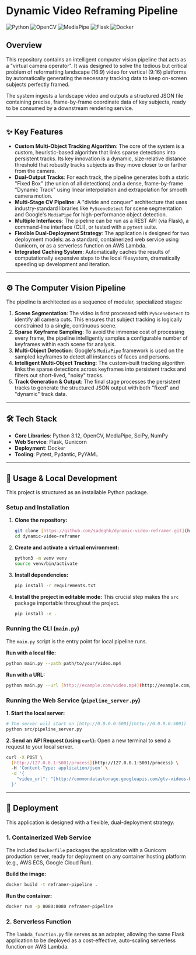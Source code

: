 # Dynamic Video Reframing Pipeline

![Python](https://img.shields.io/badge/Python-3.12-3776AB?style=for-the-badge&logo=python)
![OpenCV](https://img.shields.io/badge/OpenCV-5C3EE8?style=for-the-badge&logo=opencv)
![MediaPipe](https://img.shields.io/badge/MediaPipe-007F7F?style=for-the-badge&logo=google)
![Flask](https://img.shields.io/badge/Flask-000000?style=for-the-badge&logo=flask)
![Docker](https://img.shields.io/badge/Docker-2496ED?style=for-the-badge&logo=docker)

## Overview

This repository contains an intelligent computer vision pipeline that acts as a "virtual camera operator". It was designed to solve the tedious but critical problem of reformatting landscape (16:9) video for vertical (9:16) platforms by automatically generating the necessary tracking data to keep on-screen subjects perfectly framed.

The system ingests a landscape video and outputs a structured JSON file containing precise, frame-by-frame coordinate data of key subjects, ready to be consumed by a downstream rendering service.

---

## ✨ Key Features

* **Custom Multi-Object Tracking Algorithm**: The core of the system is a custom, heuristic-based algorithm that links sparse detections into persistent tracks. Its key innovation is a dynamic, size-relative distance threshold that robustly tracks subjects as they move closer to or farther from the camera.
* **Dual-Output Tracks**: For each track, the pipeline generates both a static "Fixed Box" (the union of all detections) and a dense, frame-by-frame "Dynamic Track" using linear interpolation and extrapolation for smooth camera motion.
* **Multi-Stage CV Pipeline**: A "divide and conquer" architecture that uses industry-standard libraries like `PySceneDetect` for scene segmentation and Google's `MediaPipe` for high-performance object detection.
* **Multiple Interfaces**: The pipeline can be run as a REST API (via Flask), a command-line interface (CLI), or tested with a `pytest` suite.
* **Flexible Dual-Deployment Strategy**: The application is designed for two deployment models: as a standard, containerized web service using Gunicorn, or as a serverless function on AWS Lambda.
* **Integrated Caching System**: Automatically caches the results of computationally expensive steps to the local filesystem, dramatically speeding up development and iteration.

---

## ⚙️ The Computer Vision Pipeline

The pipeline is architected as a sequence of modular, specialized stages:

1.  **Scene Segmentation**: The video is first processed with `PySceneDetect` to identify all camera cuts. This ensures that subject tracking is logically constrained to a single, continuous scene.
2.  **Sparse Keyframe Sampling**: To avoid the immense cost of processing every frame, the pipeline intelligently samples a configurable number of keyframes within each scene for analysis.
3.  **Multi-Object Detection**: Google's `MediaPipe` framework is used on the sampled keyframes to detect all instances of faces and persons.
4.  **Intelligent Multi-Object Tracking**: The custom-built tracking algorithm links the sparse detections across keyframes into persistent tracks and filters out short-lived, "noisy" tracks.
5.  **Track Generation & Output**: The final stage processes the persistent tracks to generate the structured JSON output with both "fixed" and "dynamic" track data.

---

## 🛠️ Tech Stack

* **Core Libraries**: Python 3.12, OpenCV, MediaPipe, SciPy, NumPy
* **Web Service**: Flask, Gunicorn
* **Deployment**: Docker
* **Tooling**: Pytest, Pydantic, PyYAML

---

## 🚀 Usage & Local Development

This project is structured as an installable Python package.

### Setup and Installation

1.  **Clone the repository:**
    ```bash
    git clone [https://github.com/sadeghb/dynamic-video-reframer.git](https://github.com/sadeghb/dynamic-video-reframer.git)
    cd dynamic-video-reframer
    ```

2.  **Create and activate a virtual environment:**
    ```bash
    python3 -m venv venv
    source venv/bin/activate
    ```

3.  **Install dependencies:**
    ```bash
    pip install -r requirements.txt
    ```

4.  **Install the project in editable mode:**
    This crucial step makes the `src` package importable throughout the project.
    ```bash
    pip install -e .
    ```

### Running the CLI (`main.py`)

The `main.py` script is the entry point for local pipeline runs.

**Run with a local file:**
```bash
python main.py --path path/to/your/video.mp4
````

**Run with a URL:**

```bash
python main.py --url [http://example.com/video.mp4](http://example.com/video.mp4)
```

### Running the Web Service (`pipeline_server.py`)

**1. Start the local server:**

```bash
# The server will start on [http://0.0.0.0:5001](http://0.0.0.0:5001)
python src/pipeline_server.py
```

**2. Send an API Request (using `curl`):**
Open a new terminal to send a request to your local server.

```bash
curl -X POST \
  [http://127.0.0.1:5001/process](http://127.0.0.1:5001/process) \
  -H 'Content-Type: application/json' \
  -d '{
    "video_url": "[http://commondatastorage.googleapis.com/gtv-videos-bucket/sample/BigBuckBunny.mp4](http://commondatastorage.googleapis.com/gtv-videos-bucket/sample/BigBuckBunny.mp4)"
  }'
```

-----

## 🐳 Deployment

This application is designed with a flexible, dual-deployment strategy.

### 1\. Containerized Web Service

The included `Dockerfile` packages the application with a Gunicorn production server, ready for deployment on any container hosting platform (e.g., AWS ECS, Google Cloud Run).

**Build the image:**

```bash
docker build -t reframer-pipeline .
```

**Run the container:**

```bash
docker run -p 8080:8080 reframer-pipeline
```

### 2\. Serverless Function

The `lambda_function.py` file serves as an adapter, allowing the same Flask application to be deployed as a cost-effective, auto-scaling serverless function on AWS Lambda.